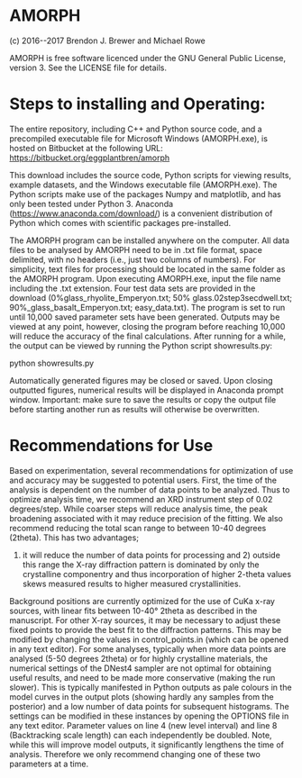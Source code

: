 AMORPH
========

(c) 2016--2017 Brendon J. Brewer and Michael Rowe

AMORPH is free software licenced under the GNU General Public License,
version 3. See the LICENSE file for details.

Steps to installing and Operating:
==================================
The entire repository, including C++ and Python source code,
and a precompiled executable file for Microsoft Windows (AMORPH.exe),
is hosted on Bitbucket at the following URL:
https://bitbucket.org/eggplantbren/amorph

This download includes the source code, Python scripts for viewing results,
example datasets, and the Windows executable file (AMORPH.exe).
The Python scripts make use of the packages Numpy and matplotlib, and has only
been tested under Python 3. Anaconda (https://www.anaconda.com/download/) is a
convenient distribution of Python which comes with scientific packages
pre-installed.

The AMORPH program can be installed anywhere on the computer. All data files to
be analysed by AMORPH need to be in .txt file format, space delimited, with no
headers (i.e., just two columns of numbers). For simplicity, text files for
processing should be located in the same folder as the AMORPH program.
Upon executing AMORPH.exe, input the file name including the .txt extension.
Four test data sets are provided in the download
(0%glass_rhyolite_Emperyon.txt; 50% glass.02step3secdwell.txt;
90%_glass_basalt_Emperyon.txt; easy_data.txt). The program is set to run until
10,000 saved parameter sets have been generated. Outputs may be viewed at any
point, however, closing the program before reaching  10,000 will reduce the
accuracy of the final calculations. After running for a while, the output can
be viewed by running the Python script showresults.py:

python showresults.py

Automatically generated figures may be closed or saved. Upon closing outputted
figures, numerical results will be displayed in Anaconda prompt window.
Important: make sure to save the results or copy the output file before
starting another run as results will otherwise be overwritten.

Recommendations for Use
=======================
Based on experimentation, several recommendations for optimization of use and
accuracy may be suggested to potential users. First, the time of the analysis
is dependent on the number of data points to be analyzed. Thus to optimize
analysis time, we recommend an XRD instrument step of 0.02 degrees/step.
While coarser steps will reduce analysis time, the peak broadening associated
with it may reduce precision of the fitting. We also recommend reducing the
total scan range to between 10-40 degrees (2theta). This has two advantages;
1) it will reduce the number of data points for processing and 2) outside this
range the X-ray diffraction pattern is dominated by only the crystalline
componentry and thus incorporation of higher 2-theta values skews measured
results to higher measured crystallinities.

Background positions are currently optimized for the use of CuKa x-ray sources,
with linear fits between 10-40° 2theta as described in the manuscript. For
other X-ray sources, it may be necessary to adjust these fixed points to
provide the best fit to the diffraction patterns. This may be modified by
changing the values in control_points.in (which can be opened in any text
editor). For some analyses, typically when more data points are analysed
(5-50 degrees 2theta) or for highly crystalline materials, the numerical
settings of the DNest4 sampler are not optimal for obtaining useful results,
and need to be made more conservative (making the run slower).
This is typically manifested in Python outputs as pale colours in the model
curves in the output plots (showing hardly any samples from the posterior)
and a low number of data points for subsequent histograms.
The settings can be modified in these instances by opening the OPTIONS file
in any text editor. Parameter values on line 4 (new level interval) and line 8
(Backtracking scale length) can each independently be doubled. Note, while this
will improve model outputs, it significantly lengthens the time of analysis.
Therefore we only recommend changing one of these two parameters at a time.
